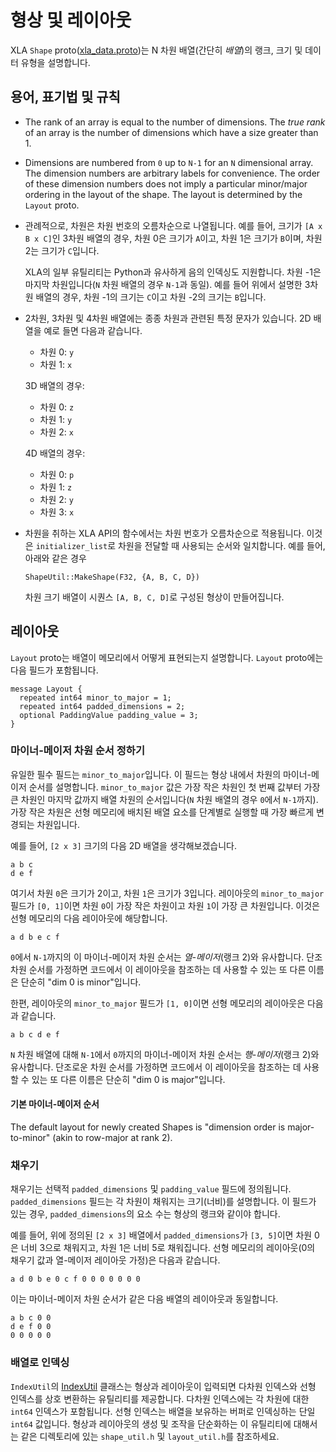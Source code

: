 # 형상 및 레이아웃

XLA `Shape` proto([xla_data.proto](https://www.tensorflow.org/code/tensorflow/compiler/xla/xla_data.proto))는 N 차원 배열(간단히 *배열*)의 랭크, 크기 및 데이터 유형을 설명합니다.

## 용어, 표기법 및 규칙

- The rank of an array is equal to the number of dimensions. The *true rank* of an array is the number of dimensions which have a size greater than 1.

- Dimensions are numbered from `0` up to `N-1` for an `N` dimensional array. The dimension numbers are arbitrary labels for convenience. The order of these dimension numbers does not imply a particular minor/major ordering in the layout of the shape. The layout is determined by the `Layout` proto.

- 관례적으로, 차원은 차원 번호의 오름차순으로 나열됩니다. 예를 들어, 크기가 `[A x B x C]`인 3차원 배열의 경우, 차원 0은 크기가 `A`이고, 차원 1은 크기가 `B`이며, 차원 2는 크기가 `C`입니다.

    XLA의 일부 유틸리티는 Python과 유사하게 음의 인덱싱도 지원합니다. 차원 -1은 마지막 차원입니다(`N` 차원 배열의 경우 `N-1`과 동일). 예를 들어 위에서 설명한 3차원 배열의 경우, 차원 -1의 크기는 `C`이고 차원 -2의 크기는 `B`입니다.

- 2차원, 3차원 및 4차원 배열에는 종종 차원과 관련된 특정 문자가 있습니다. 2D 배열을 예로 들면 다음과 같습니다.

    - 차원 0: `y`
    - 차원 1: `x`

    3D 배열의 경우:

    - 차원 0: `z`
    - 차원 1: `y`
    - 차원 2: `x`

    4D 배열의 경우:

    - 차원 0: `p`
    - 차원 1: `z`
    - 차원 2: `y`
    - 차원 3: `x`

- 차원을 취하는 XLA API의 함수에서는 차원 번호가 오름차순으로 적용됩니다. 이것은 `initializer_list`로 차원을 전달할 때 사용되는 순서와 일치합니다. 예를 들어, 아래와 같은 경우

    `ShapeUtil::MakeShape(F32, {A, B, C, D})`

    차원 크기 배열이 시퀀스 `[A, B, C, D]`로 구성된 형상이 만들어집니다.

## 레이아웃

`Layout` proto는 배열이 메모리에서 어떻게 표현되는지 설명합니다. `Layout` proto에는 다음 필드가 포함됩니다.

```
message Layout {
  repeated int64 minor_to_major = 1;
  repeated int64 padded_dimensions = 2;
  optional PaddingValue padding_value = 3;
}
```

### 마이너-메이저 차원 순서 정하기

유일한 필수 필드는 `minor_to_major`입니다. 이 필드는 형상 내에서 차원의 마이너-메이저 순서를 설명합니다. `minor_to_major` 값은 가장 작은 차원인 첫 번째 값부터 가장 큰 차원인 마지막 값까지 배열 차원의 순서입니다(`N` 차원 배열의 경우 `0`에서 `N-1`까지). 가장 작은 차원은 선형 메모리에 배치된 배열 요소를 단계별로 실행할 때 가장 빠르게 변경되는 차원입니다.

예를 들어, `[2 x 3]` 크기의 다음 2D 배열을 생각해보겠습니다.

```
a b c
d e f
```

여기서 차원 `0`은 크기가 2이고, 차원 `1`은 크기가 3입니다. 레이아웃의 `minor_to_major` 필드가 `[0, 1]`이면 차원 `0`이 가장 작은 차원이고 차원 `1`이 가장 큰 차원입니다. 이것은 선형 메모리의 다음 레이아웃에 해당합니다.

```
a d b e c f
```

`0`에서 `N-1`까지의 이 마이너-메이저 차원 순서는 *열-메이저*(랭크 2)와 유사합니다. 단조 차원 순서를 가정하면 코드에서 이 레이아웃을 참조하는 데 사용할 수 있는 또 다른 이름은 단순히 "dim 0 is minor"입니다.

한편, 레이아웃의 `minor_to_major` 필드가 `[1, 0]`이면 선형 메모리의 레이아웃은 다음과 같습니다.

```
a b c d e f
```

`N` 차원 배열에 대해 `N-1`에서 `0`까지의 마이너-메이저 차원 순서는 *행-메이저*(랭크 2)와 유사합니다. 단조로운 차원 순서를 가정하면 코드에서 이 레이아웃을 참조하는 데 사용할 수 있는 또 다른 이름은 단순히 "dim 0 is major"입니다.

#### 기본 마이너-메이저 순서

The default layout for newly created Shapes is "dimension order is major-to-minor" (akin to row-major at rank 2).

### 채우기

채우기는 선택적 `padded_dimensions` 및 `padding_value` 필드에 정의됩니다. `padded_dimensions` 필드는 각 차원이 채워지는 크기(너비)를 설명합니다. 이 필드가 있는 경우, `padded_dimensions`의 요소 수는 형상의 랭크와 같이야 합니다.

예를 들어, 위에 정의된 `[2 x 3]` 배열에서 `padded_dimensions`가 `[3, 5]`이면 차원 0은 너비 3으로 채워지고, 차원 1은 너비 5로 채워집니다. 선형 메모리의 레이아웃(0의 채우기 값과 열-메이저 레이아웃 가정)은 다음과 같습니다.

```
a d 0 b e 0 c f 0 0 0 0 0 0 0
```

이는 마이너-메이저 차원 순서가 같은 다음 배열의 레이아웃과 동일합니다.

```
a b c 0 0
d e f 0 0
0 0 0 0 0
```

### 배열로 인덱싱

`IndexUtil`의 [IndexUtil](https://www.tensorflow.org/code/tensorflow/compiler/xla/index_util.h) 클래스는 형상과 레이아웃이 입력되면 다차원 인덱스와 선형 인덱스를 상호 변환하는 유틸리티를 제공합니다. 다차원 인덱스에는 각 차원에 대한 `int64` 인덱스가 포함됩니다. 선형 인덱스는 배열을 보유하는 버퍼로 인덱싱하는 단일 `int64` 값입니다. 형상과 레이아웃의 생성 및 조작을 단순화하는 이 유틸리티에 대해서는 같은 디렉토리에 있는 `shape_util.h` 및 `layout_util.h`를 참조하세요.
